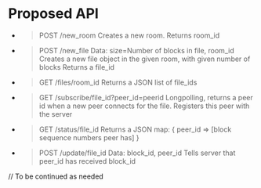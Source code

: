 Proposed API
============

* > POST /new_room
  Creates a new room.
  Returns room_id

* > POST /new_file
  > Data: size=Number of blocks in file, room_id
  Creates a new file object in the given room, with given number of blocks
  Returns a file_id

* > GET /files/room_id
  Returns a JSON list of file_ids

* > GET /subscribe/file_id?peer_id=peerid
  Longpolling, returns a peer id when a new peer connects for the file.
  Registers this peer with the server

* > GET /status/file_id
  Returns a JSON map:
  > { peer_id => [block sequence numbers peer has] }

* > POST /update/file_id
  > Data: block_id, peer_id
  Tells server that peer_id has received block_id

// To be continued as needed
